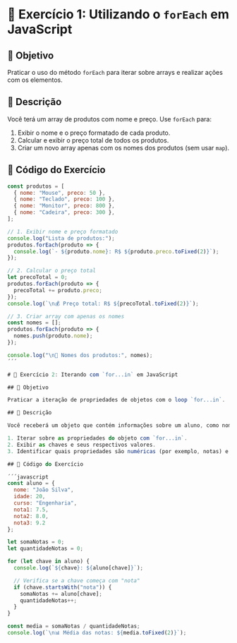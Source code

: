 # 🧪 Exercício 1: Utilizando o `forEach` em JavaScript

## 🎯 Objetivo

Praticar o uso do método `forEach` para iterar sobre arrays e realizar ações com os elementos.

## 📘 Descrição

Você terá um array de produtos com nome e preço. Use `forEach` para:

1. Exibir o nome e o preço formatado de cada produto.
2. Calcular e exibir o preço total de todos os produtos.
3. Criar um novo array apenas com os nomes dos produtos (sem usar `map`).

## 🧩 Código do Exercício

```javascript
const produtos = [
  { nome: "Mouse", preco: 50 },
  { nome: "Teclado", preco: 100 },
  { nome: "Monitor", preco: 800 },
  { nome: "Cadeira", preco: 300 },
];

// 1. Exibir nome e preço formatado
console.log("Lista de produtos:");
produtos.forEach(produto => {
  console.log(`- ${produto.nome}: R$ ${produto.preco.toFixed(2)}`);
});

// 2. Calcular o preço total
let precoTotal = 0;
produtos.forEach(produto => {
  precoTotal += produto.preco;
});
console.log(`\n💰 Preço total: R$ ${precoTotal.toFixed(2)}`);

// 3. Criar array com apenas os nomes
const nomes = [];
produtos.forEach(produto => {
  nomes.push(produto.nome);
});

console.log("\n📝 Nomes dos produtos:", nomes);
´´´

# 🔁 Exercício 2: Iterando com `for...in` em JavaScript

## 🎯 Objetivo

Praticar a iteração de propriedades de objetos com o loop `for...in`.

## 📘 Descrição

Você receberá um objeto que contém informações sobre um aluno, como nome, idade, curso e notas. Seu objetivo é:

1. Iterar sobre as propriedades do objeto com `for...in`.
2. Exibir as chaves e seus respectivos valores.
3. Identificar quais propriedades são numéricas (por exemplo, notas) e calcular a média dessas propriedades.

## 🧩 Código do Exercício

´´´javascript
const aluno = {
  nome: "João Silva",
  idade: 20,
  curso: "Engenharia",
  nota1: 7.5,
  nota2: 8.0,
  nota3: 9.2
};

let somaNotas = 0;
let quantidadeNotas = 0;

for (let chave in aluno) {
  console.log(`${chave}: ${aluno[chave]}`);

  // Verifica se a chave começa com "nota"
  if (chave.startsWith("nota")) {
    somaNotas += aluno[chave];
    quantidadeNotas++;
  }
}

const media = somaNotas / quantidadeNotas;
console.log(`\n📊 Média das notas: ${media.toFixed(2)}`);

